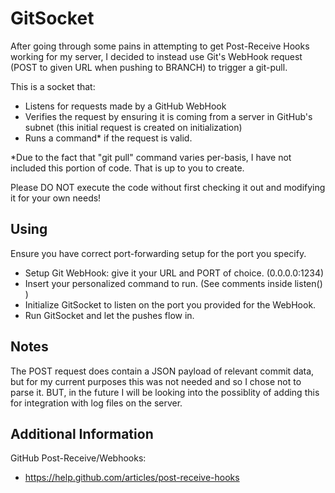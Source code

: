 GitSocket
=========
After going through some pains in attempting to get Post-Receive Hooks working
for my server, I decided to instead use Git's WebHook request
(POST to given URL when pushing to BRANCH) to trigger a git-pull.

This is a socket that:
- Listens for requests made by a GitHub WebHook
- Verifies the request by ensuring it is coming from a server in
GitHub's subnet (this initial request is created on initialization)
- Runs a command* if the request is valid.

*Due to the fact that "git pull" command varies per-basis, I have
not included this portion of code. That is up to you to create.

Please DO NOT execute the code without first
checking it out and modifying it for your own needs!

Using
-----
Ensure you have correct port-forwarding setup for the port you specify.

- Setup Git WebHook: give it your URL and PORT of choice. (0.0.0.0:1234)
- Insert your personalized command to run. (See comments inside listen() )
- Initialize GitSocket to listen on the port you provided for the WebHook.
- Run GitSocket and let the pushes flow in.

Notes
-----
The POST request does contain a JSON payload of relevant commit data, but
for my current purposes this was not needed and so I chose not to parse it.
BUT, in the future I will be looking into the possiblity of adding this for
integration with log files on the server.


Additional Information
----------------------
GitHub Post-Receive/Webhooks:
- https://help.github.com/articles/post-receive-hooks

